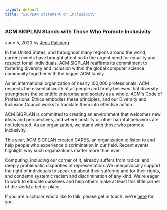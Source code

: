 ```yaml
---
layout: default
title: "SIGPLAN Statement on Inclusivity"
---
```


### ACM SIGPLAN Stands with Those Who Promote Inclusivity

June 5, 2020 by [Jens Palsberg](https://web.cs.ucla.edu/~palsberg/)

In the United States, and throughout many regions around the world, 
current events have brought attention to the urgent need for equality and 
respect for all individuals.  ACM SIGPLAN reaffirms its commitment 
to fostering diversity and inclusion within the global 
computer science community together with the bigger ACM family.

As an international organization of nearly 100,000 professionals, 
ACM respects the essential worth of all people and firmly believes that 
diversity strengthens the scientific enterprise and society as a whole. 
ACM's Code of Professional Ethics embodies these principles, and 
our Diversity and Inclusion Council works to translate them into 
effective action.

ACM SIGPLAN is committed to creating an environment that welcomes 
new ideas and perspectives, and where hostility or other harmful behaviors 
are not tolerated.  As an organization, we stand with those 
who promote inclusivity.

This year, ACM SIGPLAN created CARES, an organization to listen to and help
people who experience discrimination in our field.  Recent events highlight
why such organizations matter more than ever.

Computing, including our corner of it, already suffers from radical and
deeply problematic disparities of representation. We unequivocally support
the right of individuals to speak up about their suffering and for their
rights, and condemn systemic racism and discrimination of any kind. We're
eager to work to educate ourselves and help others make at least this
little corner of the world a better place.

If you are a scholar who'd like to talk, please get in touch: we're [here](https://www.sigplan.org/Cares/) for you.  
